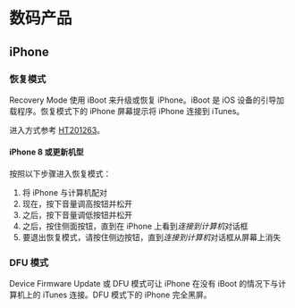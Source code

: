 # 数码产品

## iPhone

### 恢复模式

Recovery Mode 使用 iBoot 来升级或恢复 iPhone。iBoot 是 iOS 设备的引导加载程序。恢复模式下的 iPhone 屏幕提示将 iPhone 连接到 iTunes。

进入方式参考 [HT201263](https://support.apple.com/zh-cn/HT201263)。

#### iPhone 8 或更新机型

按照以下步骤进入恢复模式：

1. 将 iPhone 与计算机配对
2. 现在，按下音量调高按钮并松开
3. 之后，按下音量调低按钮并松开
4. 之后，按住侧面按钮，直到在 iPhone 上看到*连接到计算机*对话框
5. 要退出恢复模式，请按住侧边按钮，直到*连接到计算机*对话框从屏幕上消失

### DFU 模式

Device Firmware Update 或 DFU 模式可让 iPhone 在没有 iBoot 的情况下与计算机上的 iTunes 连接。DFU 模式下的 iPhone 完全黑屏。

